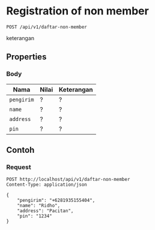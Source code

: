 # Registration of non member
```http
POST /api/v1/daftar-non-member
```
keterangan
## Properties
### Body
Nama  | Nilai | Keterangan
--- | --- | ---
<code>pengirim</code> | ? | ?
<code>name</code> | ? | ?
<code>address</code> | ? | ?
<code>pin</code> | ? | ?

## Contoh

### Request
```http
POST http://localhost/api/v1/daftar-non-member
Content-Type: application/json

{
    "pengirim": "+6281935155404",
    "name": "Ridho",
    "address": "Pacitan",
    "pin": "1234"
}
```
